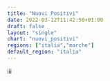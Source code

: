 ```yaml
---
title: "Nuovi Positivi"
date: 2022-03-12T11:42:50+01:00
draft: false
layout: "single"
chart: "nuovi_positivi"
regions: ["italia","marche"]
default_region: "italia"
---
```

iii
